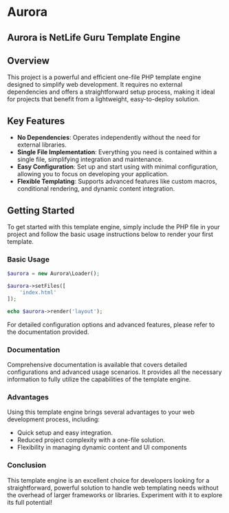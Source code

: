 # Aurora 
## Aurora is NetLife Guru Template Engine

## Overview
This project is a powerful and efficient one-file PHP template engine designed to simplify web development. It requires no external dependencies and offers a straightforward setup process, making it ideal for projects that benefit from a lightweight, easy-to-deploy solution.

## Key Features
- **No Dependencies**: Operates independently without the need for external libraries.
- **Single File Implementation**: Everything you need is contained within a single file, simplifying integration and maintenance.
- **Easy Configuration**: Set up and start using with minimal configuration, allowing you to focus on developing your application.
- **Flexible Templating**: Supports advanced features like custom macros, conditional rendering, and dynamic content integration.

## Getting Started
To get started with this template engine, simply include the PHP file in your project and follow the basic usage instructions below to render your first template.

### Basic Usage
```php
$aurora = new Aurora\Loader();

$aurora->setFiles([
    'index.html'
]);

echo $aurora->render('layout');
```
For detailed configuration options and advanced features, please refer to the documentation provided.

### Documentation

Comprehensive documentation is available that covers detailed configurations and advanced usage scenarios. It provides all the necessary information to fully utilize the capabilities of the template engine.

### Advantages

Using this template engine brings several advantages to your web development process, including:

- Quick setup and easy integration.
- Reduced project complexity with a one-file solution.
- Flexibility in managing dynamic content and UI components

### Conclusion

This template engine is an excellent choice for developers looking for a straightforward, powerful solution to handle web templating needs without the overhead of larger frameworks or libraries. Experiment with it to explore its full potential!




